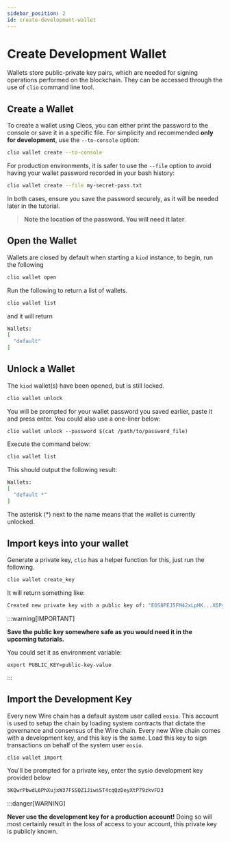 ```yaml
---
sidebar_position: 2
id: create-development-wallet
---
```


# Create Development Wallet

Wallets store public-private key pairs, which are needed for signing operations performed on the blockchain. They can be accessed through the use of `clio` command line tool.

## Create a Wallet

To create a wallet using Cleos, you can either print the password to the console or save it in a specific file. For simplicity and recommended **only for development**, use the `--to-console` option:

<!-- ```jsx title="/src/components/HelloCodeTitle.js"
function HelloCodeTitle(props) {
  return <h1>Hello, {props.name}</h1>;
}
``` -->

<!-- ```js
console.log('Every repo must come with a mascot.');
``` -->

```bash
clio wallet create --to-console
```

For production environments, it is safer to use the `--file` option to avoid having your wallet password recorded in your bash history:

```bash
clio wallet create --file my-secret-pass.txt
```

In both cases, ensure you save the password securely, as it will be needed later in the tutorial.

> **Note the location of the password. You will need it later**.

## Open the Wallet

Wallets are closed by default when starting a `kiod` instance, to begin, run the following

```bash
clio wallet open
```

Run the following to return a list of wallets.

```bash
clio wallet list
```

and it will return

```bash
Wallets:
[
  "default"
]
```

## Unlock a Wallet

The `kiod` wallet(s) have been opened, but is still locked.

```bash
clio wallet unlock
```

You will be prompted for your wallet password you saved earlier, paste it and press enter. You could also use a one-liner below:

`clio wallet unlock --password $(cat /path/to/password_file)`

Execute the command below:

```bash
clio wallet list
```

This should output the following result:

```bash
Wallets:
[
  "default *"
]
```

The asterisk (\*) next to the name means that the wallet is currently unlocked.

## Import keys into your wallet​

Generate a private key, `clio` has a helper function for this, just run the following.

```bash
clio wallet create_key
```

It will return something like:

```bash
Created new private key with a public key of: "EOS8PEJ5FM42xLpHK...X6PymQu97KrGDJQY5Y"
```

:::warning[IMPORTANT]

**Save the public key somewhere safe as you would need it in the upcoming tutorials.**

You could set it as environment variable:

`export PUBLIC_KEY=public-key-value`

:::

## Import the Development Key​

Every new Wire chain has a default system user called `eosio`. This account is used to setup the chain by loading system contracts that dictate the governance and consensus of the Wire chain. Every new Wire chain comes with a development key, and this key is the same. Load this key to sign transactions on behalf of the system user `eosio`.

```bash
clio wallet import
```

You'll be prompted for a private key, enter the sysio development key provided below

```bash
5KQwrPbwdL6PhXujxW37FSSQZ1JiwsST4cqQzDeyXtP79zkvFD3
```

:::danger[WARNING]

**Never use the development key for a production account!** Doing so will most certainly result in the loss of access to your account, this private key is publicly known.
